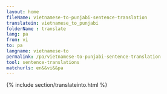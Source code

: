 ```yaml
---
layout: home
fileName: vietnamese-to-punjabi-sentence-translation
translatein: vietnamese_to_punjabi
folderName : translate
lang: pa
from: vi
to: pa
langname: vietnamese-to
permalink: /pa/vietnamese-to-punjabi-sentence-translation
tool: sentence-translations
matchurls: en&&vi&&pa
---
```

{% include section/translateinto.html %}
